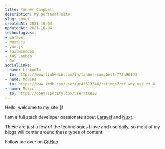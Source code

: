 ```yaml
---
title: Tanner Campbell
description: My personal site.
slug: about
createdAt: 2021-10-04
updatedAt: 2021-10-04
technologies:
- Laravel
- Nuxt.js
- Vue.js
- TailwindCSS
- AWS Lambda
- Go
socialLinks:
- name: LinkedIn
  to: https://www.linkedin.com/in/tanner-campbell-773a90103
- name: Movies
  to: https://www.imdb.com/user/ur43513344/ratings?ref_=nv_usr_rt_4
- name: Music
  to: https://open.spotify.com/user/tc022
---
```


Hello, welcome to my site 👋!

I am a full stack developer passionate about [Laravel](https://laravel.com) and [Nuxt](https://nuxt.com).

These are just a few of the technologies I love and use daily, so most of my blogs will center around these types of content:


<list :items="technologies"></list>

Follow me over on [GitHub](https://github.com/tcampbPPU)

<social-links :items="socialLinks"></social-links>
